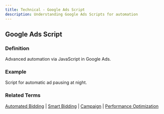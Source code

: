 ```yaml
---
title: Technical - Google Ads Script
description: Understanding Google Ads Scripts for automation
---
```


## Google Ads Script

### Definition
Advanced automation via JavaScript in Google Ads.

### Example
Script for automatic ad pausing at night.

### Related Terms
[Automated Bidding](/bidding-budget/automated-bidding) | [Smart Bidding](/automation/smart-bidding) | [Campaign](/structure/campaign) | [Performance Optimization](/optimization/optimization-score)